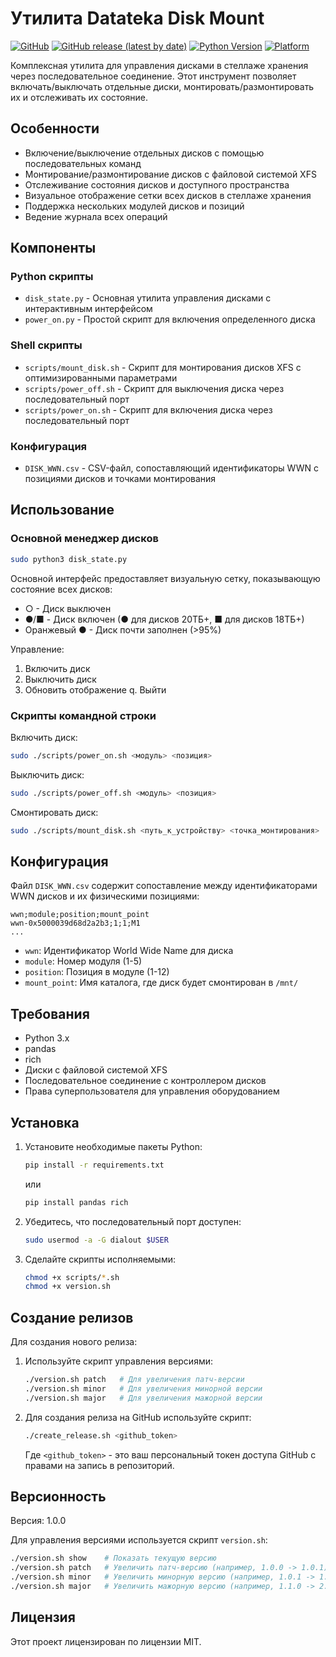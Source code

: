# Утилита Datateka Disk Mount

[![GitHub](https://img.shields.io/github/license/dvorobiev/datateka-disk-mount)](https://github.com/dvorobiev/datateka-disk-mount/blob/main/LICENSE)
[![GitHub release (latest by date)](https://img.shields.io/github/v/release/dvorobiev/datateka-disk-mount)](https://github.com/dvorobiev/datateka-disk-mount/releases)
[![Python Version](https://img.shields.io/badge/python-3.x-blue)](https://www.python.org/)
[![Platform](https://img.shields.io/badge/platform-linux--64-lightgrey)](https://github.com/dvorobiev/datateka-disk-mount)

Комплексная утилита для управления дисками в стеллаже хранения через последовательное соединение. Этот инструмент позволяет включать/выключать отдельные диски, монтировать/размонтировать их и отслеживать их состояние.

## Особенности

- Включение/выключение отдельных дисков с помощью последовательных команд
- Монтирование/размонтирование дисков с файловой системой XFS
- Отслеживание состояния дисков и доступного пространства
- Визуальное отображение сетки всех дисков в стеллаже хранения
- Поддержка нескольких модулей дисков и позиций
- Ведение журнала всех операций

## Компоненты

### Python скрипты

- `disk_state.py` - Основная утилита управления дисками с интерактивным интерфейсом
- `power_on.py` - Простой скрипт для включения определенного диска

### Shell скрипты

- `scripts/mount_disk.sh` - Скрипт для монтирования дисков XFS с оптимизированными параметрами
- `scripts/power_off.sh` - Скрипт для выключения диска через последовательный порт
- `scripts/power_on.sh` - Скрипт для включения диска через последовательный порт

### Конфигурация

- `DISK_WWN.csv` - CSV-файл, сопоставляющий идентификаторы WWN с позициями дисков и точками монтирования

## Использование

### Основной менеджер дисков

```bash
sudo python3 disk_state.py
```

Основной интерфейс предоставляет визуальную сетку, показывающую состояние всех дисков:
- ○ - Диск выключен
- ●/■ - Диск включен (● для дисков 20ТБ+, ■ для дисков 18ТБ+)
- Оранжевый ● - Диск почти заполнен (>95%)

Управление:
1. Включить диск
2. Выключить диск
3. Обновить отображение
q. Выйти

### Скрипты командной строки

Включить диск:
```bash
sudo ./scripts/power_on.sh <модуль> <позиция>
```

Выключить диск:
```bash
sudo ./scripts/power_off.sh <модуль> <позиция>
```

Смонтировать диск:
```bash
sudo ./scripts/mount_disk.sh <путь_к_устройству> <точка_монтирования>
```

## Конфигурация

Файл `DISK_WWN.csv` содержит сопоставление между идентификаторами WWN дисков и их физическими позициями:

```
wwn;module;position;mount_point
wwn-0x5000039d68d2a2b3;1;1;M1
...
```

- `wwn`: Идентификатор World Wide Name для диска
- `module`: Номер модуля (1-5)
- `position`: Позиция в модуле (1-12)
- `mount_point`: Имя каталога, где диск будет смонтирован в `/mnt/`

## Требования

- Python 3.x
- pandas
- rich
- Диски с файловой системой XFS
- Последовательное соединение с контроллером дисков
- Права суперпользователя для управления оборудованием

## Установка

1. Установите необходимые пакеты Python:
   ```bash
   pip install -r requirements.txt
   ```
   или
   ```bash
   pip install pandas rich
   ```

2. Убедитесь, что последовательный порт доступен:
   ```bash
   sudo usermod -a -G dialout $USER
   ```

3. Сделайте скрипты исполняемыми:
   ```bash
   chmod +x scripts/*.sh
   chmod +x version.sh
   ```

## Создание релизов

Для создания нового релиза:

1. Используйте скрипт управления версиями:
   ```bash
   ./version.sh patch   # Для увеличения патч-версии
   ./version.sh minor   # Для увеличения минорной версии
   ./version.sh major   # Для увеличения мажорной версии
   ```

2. Для создания релиза на GitHub используйте скрипт:
   ```bash
   ./create_release.sh <github_token>
   ```
   
   Где `<github_token>` - это ваш персональный токен доступа GitHub с правами на запись в репозиторий.

## Версионность

Версия: 1.0.0

Для управления версиями используется скрипт `version.sh`:
```bash
./version.sh show    # Показать текущую версию
./version.sh patch   # Увеличить патч-версию (например, 1.0.0 -> 1.0.1)
./version.sh minor   # Увеличить минорную версию (например, 1.0.1 -> 1.1.0)
./version.sh major   # Увеличить мажорную версию (например, 1.1.0 -> 2.0.0)
```

## Лицензия

Этот проект лицензирован по лицензии MIT.